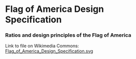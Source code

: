 # Flag of America Design Specification

### Ratios and design principles of the Flag of America

Link to file on Wikimedia Commons: [Flag_of_America_Design_Specification.svg](https://commons.wikimedia.org/wiki/File:Flag_of_America_Design_Specification.svg)
